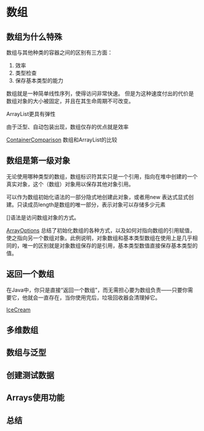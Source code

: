 # 数组 #

## 数组为什么特殊 ##

数组与其他种类的容器之间的区别有三方面：

1. 效率
2. 类型检查
3. 保存基本类型的能力

数组就是一种简单线性序列，使得访问非常快速。 但是为这种速度付出的代价是数组对象的大小被固定，并且在其生命周期不可改变。

ArrayList更具有弹性

由于泛型、自动包装出现，数组仅存的优点就是效率

[ContainerComparison](ContainerComparison.java) 数组和ArrayList的比较


## 数组是第一级对象 ##

无论使用哪种类型的数组，数组标识符其实只是一个引用，指向在堆中创建的一个真实对象，这个（数组）对象用以保存其他对象引用。

可以作为数组初始化语法的一部分隐式地创建此对象，或者用new 表达式显式创建。只读成员length是数组的唯一部分，表示对象可以存储多少元素

[]语法是访问数组对象的方式。

[ArrayOptions](ArrayOptions.java) 总结了初始化数组的各种方式，以及如何对指向数组的引用赋值，使之指向另一个数组对象。此例说明，对象数组和基本类型数组在使用上是几乎相同的，唯一的区别就是对象数组保存的是引用，基本类型数值直接保存基本类型的值。


## 返回一个数组 ##

在Java中，你只是直接“返回一个数组”，而无需担心要为数组负责——只要你需要它，他就会一直存在，当你使用完后，垃圾回收器会清理掉它。

[IceCream](IceCream.java)

## 多维数组 ##


## 数组与泛型 ##


## 创建测试数据 ##


## Arrays使用功能 ##


## 总结 ##






